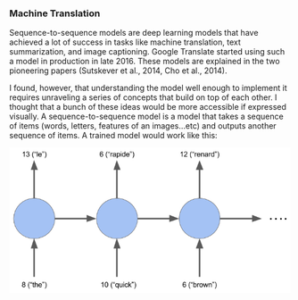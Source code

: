 ### Machine Translation
Sequence-to-sequence models are deep learning models that have achieved a lot of success in tasks like machine translation, text summarization, and image captioning. Google Translate started using such a model in production in late 2016. These models are explained in the two pioneering papers (Sutskever et al., 2014, Cho et al., 2014).

I found, however, that understanding the model well enough to implement it requires unraveling a series of concepts that build on top of each other. I thought that a bunch of these ideas would be more accessible if expressed visually. A sequence-to-sequence model is a model that takes a sequence of items (words, letters, features of an images…etc) and outputs another sequence of items. A trained model would work like this:

[![hmmmm](images/rnn.png)]("https://www.youtube.com/watch?v=ftA_xYTZPAE")
